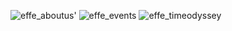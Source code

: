 ![effe_aboutus'](https://github.com/krbo8o5/effe-23-web/assets/129084492/25903665-800a-43c8-80c5-85df6aeb2511)
![effe_events](https://github.com/krbo8o5/effe-23-web/assets/129084492/527eb902-7877-4cc3-8530-ae9c82154942)
![effe_timeodyssey](https://github.com/krbo8o5/effe-23-web/assets/129084492/70b092f5-51a4-4d8d-a49b-8616b945f86e)
